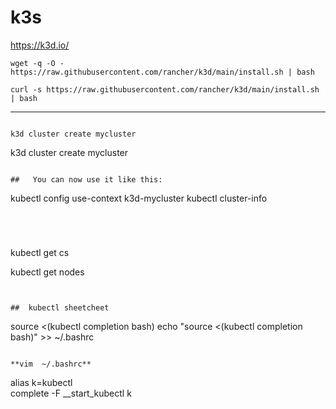 #  k3s


https://k3d.io/

```
wget -q -O - https://raw.githubusercontent.com/rancher/k3d/main/install.sh | bash
```

```
curl -s https://raw.githubusercontent.com/rancher/k3d/main/install.sh | bash
```

----


```

k3d cluster create mycluster
```
k3d cluster create mycluster
```

##   You can now use it like this:
```
kubectl config use-context k3d-mycluster
kubectl cluster-info

```




```

kubectl get cs


kubectl get nodes
```


##  kubectl sheetcheet

```
source <(kubectl completion bash) 
echo "source <(kubectl completion bash)" >> ~/.bashrc 
```

**vim  ~/.bashrc**

```
alias k=kubectl   
complete -F __start_kubectl k

```


